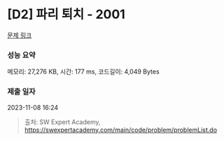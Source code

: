 # [D2] 파리 퇴치 - 2001 

[문제 링크](https://swexpertacademy.com/main/code/problem/problemDetail.do?contestProbId=AV5PzOCKAigDFAUq) 

### 성능 요약

메모리: 27,276 KB, 시간: 177 ms, 코드길이: 4,049 Bytes

### 제출 일자

2023-11-08 16:24



> 출처: SW Expert Academy, https://swexpertacademy.com/main/code/problem/problemList.do